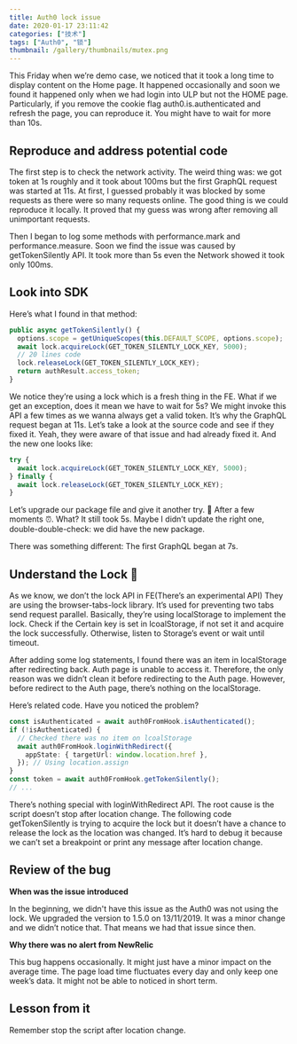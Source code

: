 ```yaml
---
title: Auth0 lock issue
date: 2020-01-17 23:11:42
categories: ["技术"]
tags: ["Auth0", "锁"]
thumbnail: /gallery/thumbnails/mutex.png
---
```


This Friday when we’re demo case, we noticed that it took a long time to display content on the Home page.  It happened occasionally and soon we found it happened only when we had login into ULP but not the HOME page.  Particularly, if you remove the cookie flag auth0.is.authenticated and refresh the page, you can reproduce it. You might have to wait for more than 10s.


## Reproduce and address potential code
The first step is to check the network activity.  The weird thing was: we got token at 1s roughly and it took about 100ms but the first GraphQL request was started at 11s.  At first, I guessed probably it was blocked by some requests as there were so many requests online. The good thing is we could reproduce it locally. It proved that my guess was wrong after removing all unimportant requests. 

Then I began to log some methods with performance.mark and performance.measure. Soon we find the issue was caused by getTokenSilently API. It took more than 5s even the Network showed it took only 100ms. 


## Look into SDK 
Here’s what I found in that method:

```ts
public async getTokenSilently() {
  options.scope = getUniqueScopes(this.DEFAULT_SCOPE, options.scope);
  await lock.acquireLock(GET_TOKEN_SILENTLY_LOCK_KEY, 5000);
  // 20 lines code
  lock.releaseLock(GET_TOKEN_SILENTLY_LOCK_KEY);
  return authResult.access_token;
}
```

We notice they’re using a lock which is a fresh thing in the FE.  What if we get an exception, does it mean we have to wait for 5s? We might invoke this API a few times as we wanna always get a valid token.  It’s why the GraphQL request began at 11s. Let’s take a look at the source code and see if they fixed it.  Yeah, they were aware of that issue and had already fixed it.   And the new one looks like: 

```ts
try {
  await lock.acquireLock(GET_TOKEN_SILENTLY_LOCK_KEY, 5000);
} finally {
  await lock.releaseLock(GET_TOKEN_SILENTLY_LOCK_KEY);
}
```

Let’s upgrade our package file and give it another try. 🎉
After a few moments ⏰. What? It still took 5s. Maybe I didn’t update the right one, double-double-check: we did have the new package. 

There was something different:  The first GraphQL began at 7s. 


## Understand the Lock 🔐
As we know, we don’t the lock API in FE(There’s an experimental API) They are using the browser-tabs-lock library.  It’s used for preventing two tabs send request parallel.  Basically, they’re using localStorage to implement the lock. Check if the Certain key is set in lcoalStorage, if not set it and acquire the lock successfully. Otherwise, listen to Storage’s event or wait until timeout.

After adding some log statements, I found there was an item in localStorage after redirecting back.  Auth page is unable to access it. Therefore, the only reason was we didn’t clean it before redirecting to the Auth page.  However, before redirect to the Auth page, there’s nothing on the localStorage.  

Here’s related code. Have you noticed the problem?

```ts
const isAuthenticated = await auth0FromHook.isAuthenticated();
if (!isAuthenticated) {
  // Checked there was no item on lcoalStorage
  await auth0FromHook.loginWithRedirect({
    appState: { targetUrl: window.location.href },
  }); // Using location.assign
}
const token = await auth0FromHook.getTokenSilently();
// ... 
```

There’s nothing special with loginWithRedirect API.  The root cause is the script doesn’t stop after location change. The following code getTokenSilently is trying to acquire the lock but it doesn’t have a chance to release the lock as the location was changed. It’s hard to debug it because we can’t set a breakpoint or print any message after location change. 


## Review of the bug
**When was the issue introduced**

In the beginning,  we didn't have this issue as the Auth0 was not using the lock. We upgraded the version to 1.5.0 on 13/11/2019.  It was a minor change and we didn’t notice that. That means we had that issue since then. 

**Why there was no alert from NewRelic**

This bug happens occasionally. It might just have a minor impact on the average time. The page load time fluctuates every day and only keep one week’s data.  It might not be able to noticed in short term.


## Lesson from it
Remember stop the script after location change.